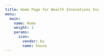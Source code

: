 ```yaml
---
title: Home Page for Wealth Innovations Inc
menu:
  main:
    name: Home
    weight: 1
    params:
      icon:
        vendor: bs
        name: house
---
```

